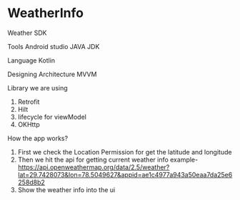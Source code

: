 # WeatherInfo
Weather SDK

Tools
Android studio
JAVA JDK

Language
Kotlin


Designing  Architecture
MVVM 

Library we are using 
1) Retrofit
2) Hilt
3) lifecycle for viewModel
4) OKHttp

How the app works?

1) First we check the Location Permission for get the latitude and longitude 
2) Then we hit the api for getting current weather info  example- https://api.openweathermap.org/data/2.5/weather?lat=29.7428073&lon=78.5049627&appid=ae1c4977a943a50eaa7da25e6258d8b2
3) Show the weather info into the ui